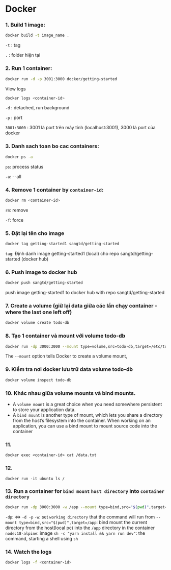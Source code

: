 # Docker

### 1. Build 1 image:

```bash
docker build -t image_name .
```

`-t` : tag

`.` : folder hiện tại

### 2. Run 1 container:

```bash
docker run -d -p 3001:3000 docker/getting-started
```

View logs

```bash
docker logs <container-id>
```

`-d` : detached, run background

`-p` : port

`3001:3000` : 3001 là port trên máy tính (localhost:3001), 3000 là port của docker

### 3. Danh sach toan bo cac containers:

```bash
docker ps -a
```

`ps`: process status

`-a`: --all

### 4. Remove 1 container by `container-id`:

```bash
docker rm <container-id>
```

`rm`: remove

`-f`: force

### 5. Đặt lại tên cho image

```bash
docker tag getting-started1 sangtd/getting-started
```

`tag`: Định danh image getting-started1 (local) cho repo sangtd/getting-started (docker hub)

### 6. Push image to docker hub

```bash
docker push sangtd/getting-started
```

push image getting-started1 to docker hub with repo sangtd/getting-started

### 7. Create a volume (giữ lại data giữa các lần chạy container - where the last one left off)

```bash
docker volume create todo-db
```

### 8. Tạo 1 container và mount với volume todo-db

```bash
docker run -dp 3000:3000 --mount type=volume,src=todo-db,target=/etc/todos getting-started
```

The `--mount` option tells Docker to create a volume mount,

### 9. Kiểm tra nơi docker lưu trữ data volume todo-db

```bash
docker volume inspect todo-db
```

### 10. Khác nhau giữa volume mounts và bind mounts.

-   A `volume mount` is a great choice when you need somewhere persistent to store your application data.
-   A `bind mount` is another type of mount, which lets you share a directory from the host’s filesystem into the container. When working on an application, you can use a bind mount to mount source code into the container

### 11.

`docker exec <container-id> cat /data.txt`

### 12.

`docker run -it ubuntu ls /`

### 13. Run a container for `bind mount` `host directory` into `container directory`

```bash
docker run -dp 3000:3000 -w /app --mount type=bind,src="$(pwd)",target=/app node:18-alpine sh -c "yarn install && yarn run dev"
```

`-dp`: <=> `-d -p`
`-w`: set `working directory` that the command will run from
`--mount type=bind,src="$(pwd)",target=/app`: bind mount the current directory from the host(local pc) into the `/app` directory in the container
`node:18-alpine`: image
`sh -c "yarn install && yarn run dev"`: the command, starting a shell using `sh`

### 14. Watch the logs

```bash
docker logs -f <container-id>
```

